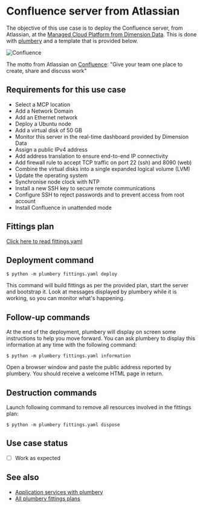 # Confluence server from Atlassian

The objective of this use case is to deploy the Confluence server, from Atlassian, at the [Managed Cloud Platform from Dimension Data](http://cloud.dimensiondata.com/eu/en/).
This is done with [plumbery](https://docs.mcp-services.net/display/PLUM/Plumbery) and a template that is provided below.

![Confluence](confluence.jpg)

The motto from Atlassian on [Confluence](https://www.atlassian.com/software/confluence): "Give your team one place to create, share and discuss work"

## Requirements for this use case

* Select a MCP location
* Add a Network Domain
* Add an Ethernet network
* Deploy a Ubuntu node
* Add a virtual disk of 50 GB
* Monitor this server in the real-time dashboard provided by Dimension Data
* Assign a public IPv4 address
* Add address translation to ensure end-to-end IP connectivity
* Add firewall rule to accept TCP traffic on port 22 (ssh) and 8090 (web)
* Combine the virtual disks into a single expanded logical volume (LVM)
* Update the operating system
* Synchronise node clock with NTP
* Install a new SSH key to secure remote communications
* Configure SSH to reject passwords and to prevent access from root account
* Install Confluence in unattended mode

## Fittings plan

[Click here to read fittings.yaml](fittings.yaml)

## Deployment command

    $ python -m plumbery fittings.yaml deploy

This command will build fittings as per the provided plan, start the server
and bootstrap it. Look at messages displayed by plumbery while it is
working, so you can monitor what's happening.

## Follow-up commands

At the end of the deployment, plumbery will display on screen some instructions
to help you move forward. You can ask plumbery to display this information
at any time with the following command:

    $ python -m plumbery fittings.yaml information

Open a browser window and paste the public address reported by plumbery.
You should receive a welcome HTML page in return.

## Destruction commands

Launch following command to remove all resources involved in the fittings plan:

    $ python -m plumbery fittings.yaml dispose

## Use case status

- [ ] Work as expected

## See also

- [Application services with plumbery](../)
- [All plumbery fittings plans](../../)


